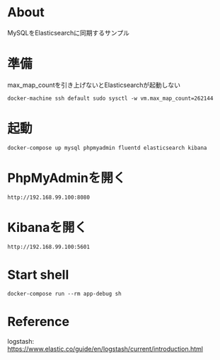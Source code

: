 # About

MySQLをElasticsearchに同期するサンプル

# 準備

max_map_countを引き上げないとElasticsearchが起動しない

```
docker-machine ssh default sudo sysctl -w vm.max_map_count=262144
```

# 起動

```
docker-compose up mysql phpmyadmin fluentd elasticsearch kibana
```

# PhpMyAdminを開く

```
http://192.168.99.100:8080
```

# Kibanaを開く

```
http://192.168.99.100:5601
```

# Start shell

```
docker-compose run --rm app-debug sh
```


# Reference

logstash: https://www.elastic.co/guide/en/logstash/current/introduction.html